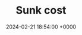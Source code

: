 ---
title: "Sunk cost"
link: "https://en.wikipedia.org/wiki/Sunk_cost"
date: "2024-02-21 18:54:00 +0000"
description: 
category: "wikipedia"
---